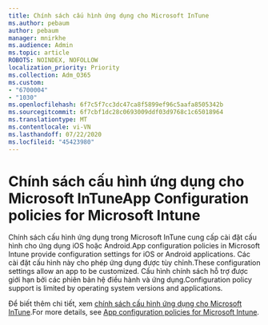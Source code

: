 ```yaml
---
title: Chính sách cấu hình ứng dụng cho Microsoft InTune
ms.author: pebaum
author: pebaum
manager: mnirkhe
ms.audience: Admin
ms.topic: article
ROBOTS: NOINDEX, NOFOLLOW
localization_priority: Priority
ms.collection: Adm_O365
ms.custom:
- "6700004"
- "1030"
ms.openlocfilehash: 6f7c5f7cc3dc47ca8f5899ef96c5aafa8505342b
ms.sourcegitcommit: 6f7cbf1dc28c0693009ddf03d9768c1c65018964
ms.translationtype: MT
ms.contentlocale: vi-VN
ms.lasthandoff: 07/22/2020
ms.locfileid: "45423980"
---
```

# <a name="app-configuration-policies-for-microsoft-intune"></a><span data-ttu-id="6d88d-102">Chính sách cấu hình ứng dụng cho Microsoft InTune</span><span class="sxs-lookup"><span data-stu-id="6d88d-102">App Configuration policies for Microsoft Intune</span></span>

<span data-ttu-id="6d88d-103">Chính sách cấu hình ứng dụng trong Microsoft InTune cung cấp cài đặt cấu hình cho ứng dụng iOS hoặc Android.</span><span class="sxs-lookup"><span data-stu-id="6d88d-103">App configuration policies in Microsoft Intune provide configuration settings for iOS or Android applications.</span></span> <span data-ttu-id="6d88d-104">Các cài đặt cấu hình này cho phép ứng dụng được tùy chỉnh.</span><span class="sxs-lookup"><span data-stu-id="6d88d-104">These configuration settings allow an app to be customized.</span></span> <span data-ttu-id="6d88d-105">Cấu hình chính sách hỗ trợ được giới hạn bởi các phiên bản hệ điều hành và ứng dụng.</span><span class="sxs-lookup"><span data-stu-id="6d88d-105">Configuration policy support is limited by operating system versions and applications.</span></span>

<span data-ttu-id="6d88d-106">Để biết thêm chi tiết, xem [chính sách cấu hình ứng dụng cho Microsoft InTune](https://docs.microsoft.com/intune/app-configuration-policies-overview).</span><span class="sxs-lookup"><span data-stu-id="6d88d-106">For more details, see [App configuration policies for Microsoft Intune](https://docs.microsoft.com/intune/app-configuration-policies-overview).</span></span>